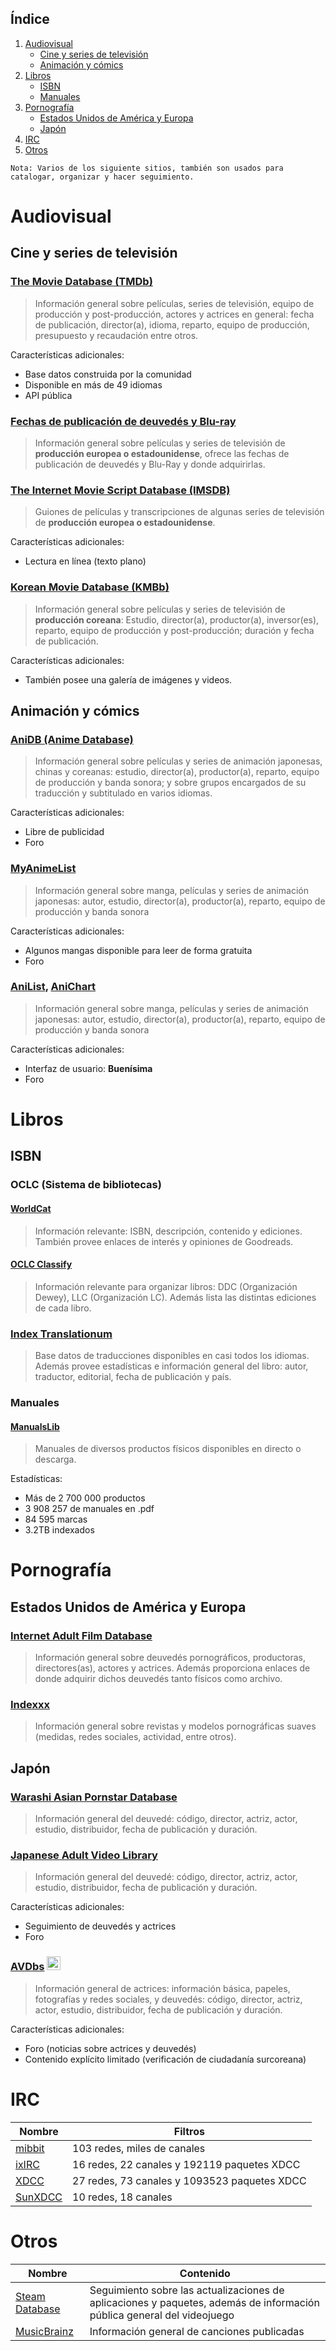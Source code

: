 ## Índice
1. [Audiovisual](#audiovisual)
   - [Cine y series de televisión](#cine-y-series-de-televisión)
   - [Animación y cómics](#animación-y-cómics)
2. [Libros](#libros)
   - [ISBN](#isbn)
   - [Manuales](#manuales)
3. [Pornografía](#pornografía)
   - [Estados Unidos de América y Europa](#estados-unidos-de-américa-y-europa)
   - [Japón](#japón)
4. [IRC](#irc)
5. [Otros](#otros)

`Nota: Varios de los siguiente sitios, también son usados para catalogar, organizar y hacer seguimiento.`

# Audiovisual

## Cine y series de televisión

### [The Movie Database (TMDb)](https://www.themoviedb.org/)

> Información general sobre películas, series de televisión, equipo de producción y post-producción, actores y actrices en general: fecha de publicación, director(a), idioma, reparto, equipo de producción, presupuesto y recaudación entre otros.

Características adicionales:
  - Base datos construida por la comunidad
  - Disponible en más de 49 idiomas
  - API pública
  
### [Fechas de publicación de deuvedés y Blu-ray](https://www.dvdsreleasedates.com/)

> Información general sobre películas y series de televisión de **producción europea o estadounidense**, ofrece las fechas de publicación de deuvedés y Blu-Ray y donde adquirirlas.

### [The Internet Movie Script Database (IMSDB)](https://www.imsdb.com/)

> Guiones de películas y transcripciones de algunas series de televisión de **producción europea o estadounidense**.

Características adicionales:
  - Lectura en línea (texto plano)
  
### [Korean Movie Database (KMBb)](http://www.kmdb.or.kr/eng/main)

> Información general sobre películas y series de televisión de **producción coreana**: Estudio, director(a), productor(a), inversor(es), reparto, equipo de producción y post-producción; duración y fecha de publicación.

Características adicionales:
  - También posee una galería de imágenes y videos.

## Animación y cómics

### [AniDB (Anime Database)](https://anidb.net/)

> Información general sobre películas y series de animación japonesas, chinas y coreanas: estudio, director(a), productor(a), reparto, equipo de producción y banda sonora; y sobre grupos encargados de su traducción y subtitulado en varios idiomas.

Características adicionales:
  - Libre de publicidad
  - Foro

### [MyAnimeList](https://myanimelist.net/)

> Información general sobre manga, películas y series de animación japonesas: autor, estudio, director(a), productor(a), reparto, equipo de producción y banda sonora

Características adicionales:
  - Algunos mangas disponible para leer de forma gratuita
  - Foro
  
### [AniList](https://anilist.co/home), [AniChart](https://anichart.net/)

> Información general sobre manga, películas y series de animación japonesas: autor, estudio, director(a), productor(a), reparto, equipo de producción y banda sonora

Características adicionales:
  - Interfaz de usuario: **Buenísima**
  - Foro
            
# Libros
## ISBN
### OCLC (Sistema de bibliotecas)
#### [WorldCat](https://www.worldcat.org/)

> Información relevante: ISBN, descripción, contenido y ediciones. También provee enlaces de interés y opiniones de Goodreads.

#### [OCLC Classify](http://classify.oclc.org/classify2/)

> Información relevante para organizar libros: DDC (Organización Dewey), LLC (Organización LC). Además lista las distintas ediciones de cada libro.

### [Index Translationum](http://www.unesco.org/xtrans/)

> Base datos de traducciones disponibles en casi todos los idiomas. Además provee estadísticas e información general del libro: autor, traductor, editorial, fecha de publicación y país.

### Manuales

#### [ManualsLib](https://www.manualslib.com/)

> Manuales de diversos productos físicos disponibles en directo o descarga.

Estadísticas:
  - Más de 2 700 000 productos
  - 3 908 257 de manuales en .pdf
  - 84 595 marcas
  - 3.2TB indexados
  
# Pornografía
## Estados Unidos de América y Europa

### [Internet Adult Film Database](http://iafd.com/)

> Información general sobre deuvedés pornográficos, productoras, directores(as), actores y actrices. Además proporciona enlaces de donde adquirir dichos deuvedés tanto físicos como archivo.
            
### [Indexxx](https://www.indexxx.com/)

> Información general sobre revistas y modelos pornográficas suaves (medidas, redes sociales, actividad, entre otros).
            
## Japón
### [Warashi Asian Pornstar Database](warashi-asian-pornstars.fr)

> Información general del deuvedé: código, director, actriz, actor, estudio, distribuidor, fecha de publicación y duración.
                
### [Japanese Adult Video Library](http://www.javlibrary.com/en/)

> Información general del deuvedé: código, director, actriz, actor, estudio, distribuidor, fecha de publicación y duración.

Características adicionales:
   - Seguimiento de deuvedés y actrices
   - Foro
   
### [AVDbs](https://www.avdbs.com/) <img src="https://upload.wikimedia.org/wikipedia/commons/0/0f/Flag_of_South_Korea.png" width="22">

> Información general de actrices: información básica, papeles, fotografías y redes sociales, y deuvedés: código, director, actriz, actor, estudio, distribuidor, fecha de publicación y duración.

Características adicionales:
  - Foro (noticias sobre actrices y deuvedés)
  - Contenido explícito limitado (verificación de ciudadanía surcoreana)

# IRC

 Nombre|Filtros
 ------|-------
 [mibbit](https://search.mibbit.com/networks)|103 redes, miles de canales
 [ixIRC](https://ixirc.com/)|16 redes, 22 canales y 192119 paquetes XDCC
 [XDCC](https://www.xdcc.eu/)|27 redes, 73 canales y 1093523 paquetes XDCC
 [SunXDCC](https://sunxdcc.com/)|10 redes, 18 canales
    
# Otros

  Nombre|Contenido
  ------|---------
  [Steam Database](https://steamdb.info/)|Seguimiento sobre las actualizaciones de aplicaciones y paquetes, además de información pública general del videojuego
  [MusicBrainz](https://musicbrainz.org/)|Información general de canciones publicadas
